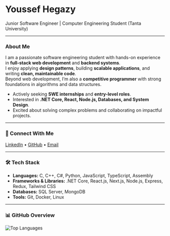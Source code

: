 # Youssef Hegazy

 Junior Software Engineer |  Computer Engineering Student (Tanta University)

---

###  About Me
I am a passionate software engineering student with hands-on experience in **full-stack web development** and **backend systems**.  
I enjoy applying **design patterns**, building **scalable applications**, and writing **clean, maintainable code**.  
Beyond web development, I’m also a **competitive programmer** with strong foundations in algorithms and data structures.  

- Actively seeking **SWE internships** and **entry-level roles**.  
- Interested in **.NET Core, React, Node.js, Databases, and System Design**.  
- Excited about solving complex problems and collaborating on impactful projects.  

---

### 🔗 Connect With Me
[LinkedIn](https://linkedin.com/in/youssef-mohamed-lifcouldbedream) • [GitHub](https://github.com/aliveAndYoung) • [Email](mailto:youssefmohamedatalla@gmail.com)

---

### 🛠 Tech Stack
- **Languages:** C, C++, C#, Python, JavaScript, TypeScript, Assembly  
- **Frameworks & Libraries:** .NET Core, React.js, Next.js, Node.js, Express, Redux, Tailwind CSS  
- **Databases:** SQL Server, MongoDB  
- **Tools:** Git, Docker, Linux  

---


### 📊 GitHub Overview 
![Top Languages](https://github-readme-stats.vercel.app/api/top-langs/?username=aliveAndYoung&layout=compact&theme=default&hide_border=true)
